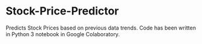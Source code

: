 # Stock-Price-Predictor
Predicts Stock Prices based on previous data trends.
Code has been written in Python 3 notebook in Google Colaboratory.
